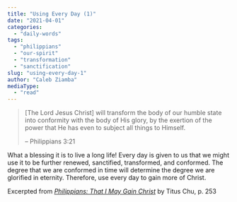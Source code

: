 ```yaml
---
title: "Using Every Day (1)"
date: "2021-04-01"
categories: 
  - "daily-words"
tags: 
  - "philippians"
  - "our-spirit"
  - "transformation"
  - "sanctification"
slug: "using-every-day-1"
author: "Caleb Ziamba"
mediaType: 
  - "read"
---
```


> \[The Lord Jesus Christ\] will transform the body of our humble state into conformity with the body of His glory, by the exertion of the power that He has even to subject all things to Himself.
> 
> – Philippians 3:21

What a blessing it is to live a long life! Every day is given to us that we might use it to be further renewed, sanctified, transformed, and conformed. The degree that we are conformed in time will determine the degree we are glorified in eternity. Therefore, use every day to gain more of Christ.

Excerpted from _[Philippians: That I May Gain Christ](https://www.asweetsavor.org/book-philippians/)_ by Titus Chu, p. 253

